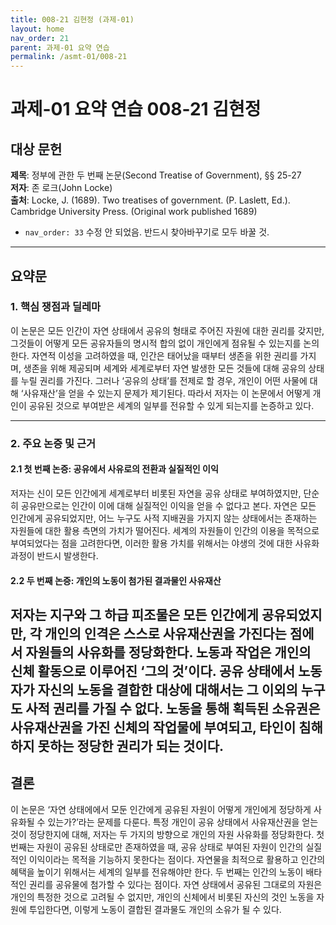 ```yaml
---
title: 008-21 김현정 (과제-01)
layout: home
nav_order: 21
parent: 과제-01 요약 연습
permalink: /asmt-01/008-21
---
```


# 과제-01 요약 연습 008-21 김현정

## 대상 문헌  
**제목**: 정부에 관한 두 번째 논문(Second Treatise of Government), §§ 25-27  
**저자**: 존 로크(John Locke)  
**출처**: Locke, J. (1689). Two treatises of government. (P. Laslett, Ed.). Cambridge University Press. (Original work published 1689)  


* `nav_order: 33` 수정 안 되었음. 반드시 찾아바꾸기로 모두 바꿀 것. 

---

## 요약문  

### 1. 핵심 쟁점과 딜레마  
이 논문은 모든 인간이 자연 상태에서 공유의 형태로 주어진 자원에 대한 권리를 갖지만, 그것들이 어떻게 모든 공유자들의 명시적 합의 없이 개인에게 점유될 수 있는지를 논의한다. 자연적 이성을 고려하였을 때, 인간은 태어났을 때부터 생존을 위한 권리를 가지며, 생존을 위해 제공되며 세계와 세계로부터 자연 발생한 모든 것들에 대해 공유의 상태를 누릴 권리를 가진다. 그러나 ‘공유의 상태’를 전제로 할 경우, 개인이 어떤 사물에 대해 ‘사유재산’을 얻을 수 있는지 문제가 제기된다. 따라서 저자는 이 논문에서 어떻게 개인이 공유된 것으로 부여받은 세계의 일부를 전유할 수 있게 되는지를 논증하고 있다.    

---

### 2. 주요 논증 및 근거  

#### 2.1 첫 번째 논증: 공유에서 사유로의 전환과 실질적인 이익  
저자는 신이 모든 인간에게 세계로부터 비롯된 자연을 공유 상태로 부여하였지만, 단순히 공유만으로는 인간이 이에 대해 실질적인 이익을 얻을 수 없다고 본다. 자연은 모든 인간에게 공유되었지만, 어느 누구도 사적 지배권을 가지지 않는 상태에서는 존재하는 자원들에 대한 활용 측면의 가치가 떨어진다. 세계의 자원들이 인간의 이용을 목적으로 부여되었다는 점을 고려한다면, 이러한 활용 가치를 위해서는 야생의 것에 대한 사유화 과정이 반드시 발생한다.  

#### 2.2 두 번째 논증: 개인의 노동이 첨가된 결과물인 사유재산   
저자는 지구와 그 하급 피조물은 모든 인간에게 공유되었지만, 각 개인의 인격은 스스로 사유재산권을 가진다는 점에서 자원들의 사유화를 정당화한다. 노동과 작업은 개인의 신체 활동으로 이루어진 ‘그의 것’이다. 공유 상태에서 노동자가 자신의 노동을 결합한 대상에 대해서는 그 이외의 누구도 사적 권리를 가질 수 없다. 노동을 통해 획득된 소유권은 사유재산권을 가진 신체의 작업물에 부여되고, 타인이 침해하지 못하는 정당한 권리가 되는 것이다. 
---

## 결론  
이 논문은 ‘자연 상태에에서 모둔 인간에게 공유된 자원이 어떻게 개인에게 정당하게 사유화될 수 있는가?’라는 문제를 다룬다. 특정 개인이 공유 상태에서 사유재산권을 얻는 것이 정당한지에 대해, 저자는 두 가지의 방향으로 개인의 자원 사유화를 정당화한다. 첫 번째는 자원이 공유된 상태로만 존재하였을 때, 공유 상태로 부여된 자원이 인간의 실질적인 이익이라는 목적을 기능하지 못한다는 점이다. 자연물을 최적으로 활용하고 인간의 혜택을 높이기 위해서는 세계의 일부를 전유해야만 한다. 두 번째는 인간의 노동이 배타적인 권리를 공유물에 첨가할 수 있다는 점이다. 자연 상태에서 공유된 그대로의 자원은 개인의 특정한 것으로 고려될 수 없지만, 개인의 신체에서 비롯된 자신의 것인 노동을 자원에 투입한다면, 이렇게 노동이 결합된 결과물도 개인의 소유가 될 수 있다. 


